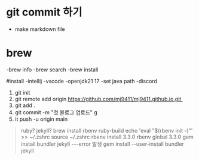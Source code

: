 # git commit 하기
- make markdown file

# brew
-brew info
-brew search 
-brew install

#install 
-intellij
-vscode 
-openjdk21 17 
-set java path
-discord

1. git init 
2. git remote add origin https://github.com/mj9411/mj9411.github.io.git 
3. git add . 
4. git commit -m "첫 블로그 업로드" g
5. it push -u origin main

>ruby? jekyll?
brew install rbenv ruby-build
echo 'eval "$(rbenv init -)"' >> ~/.zshrc source ~/.zshrc
rbenv install 3.3.0 rbenv global 3.3.0
gem install bundler jekyll ---error 발생
gem install --user-install bundler jekyll

